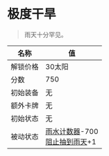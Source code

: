 # 极度干旱  
> 雨天十分罕见。  
  
名称  |  值  
----  |  ----  
解锁价格  |  30太阳  
分数  |  750  
初始装备  |  无  
额外卡牌  |  无  
初始状态  |  无  
被动状态  |  [雨水计数器](RainCounter.md)-700<br>[阻止抽到雨天](RainKiller.md)+1  
